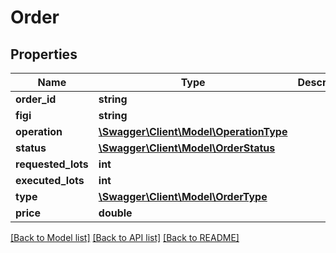 # Order

## Properties
Name | Type | Description | Notes
------------ | ------------- | ------------- | -------------
**order_id** | **string** |  | 
**figi** | **string** |  | 
**operation** | [**\Swagger\Client\Model\OperationType**](OperationType.md) |  | 
**status** | [**\Swagger\Client\Model\OrderStatus**](OrderStatus.md) |  | 
**requested_lots** | **int** |  | 
**executed_lots** | **int** |  | 
**type** | [**\Swagger\Client\Model\OrderType**](OrderType.md) |  | 
**price** | **double** |  | 

[[Back to Model list]](../../README.md#documentation-for-models) [[Back to API list]](../../README.md#documentation-for-api-endpoints) [[Back to README]](../../README.md)

